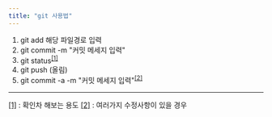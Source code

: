 ```yaml
---
title: "git 사용법"
---
```

1. git add 해당 파일경로 입력
2. git commit -m "커밋 메세지 입력"
3. git status<sup>[[1]](#foot_note1) </sup>
4. git push (올림)
5. git commit -a -m "커밋 메세지 입력"<sup>[[2]](#foot_note2)</sup>

---
[[1]](#foot_note1) : 확인차 해보는 용도
[[2]](#foot_note2) : 여러가지 수정사항이 있을 경우
